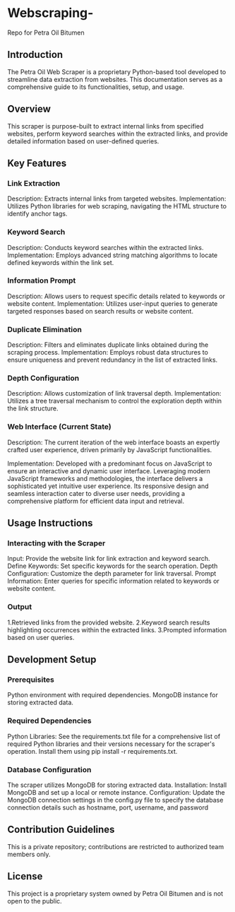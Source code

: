 # Webscraping-
Repo for Petra Oil Bitumen 

## Introduction
The Petra Oil Web Scraper is a proprietary Python-based tool developed to streamline data extraction from websites. This documentation serves as a comprehensive guide to its functionalities, setup, and usage.

## Overview
This scraper is purpose-built to extract internal links from specified websites, perform keyword searches within the extracted links, and provide detailed information based on user-defined queries.

## Key Features
### Link Extraction
Description: Extracts internal links from targeted websites.
Implementation: Utilizes Python libraries for web scraping, navigating the HTML structure to identify anchor tags.

### Keyword Search
Description: Conducts keyword searches within the extracted links.
Implementation: Employs advanced string matching algorithms to locate defined keywords within the link set.

### Information Prompt
Description: Allows users to request specific details related to keywords or website content.
Implementation: Utilizes user-input queries to generate targeted responses based on search results or website content.

### Duplicate Elimination
Description: Filters and eliminates duplicate links obtained during the scraping process.
Implementation: Employs robust data structures to ensure uniqueness and prevent redundancy in the list of extracted links.

### Depth Configuration
Description: Allows customization of link traversal depth.
Implementation: Utilizes a tree traversal mechanism to control the exploration depth within the link structure.

### Web Interface (Current State)
Description: The current iteration of the web interface boasts an expertly crafted user experience, driven primarily by JavaScript functionalities.

Implementation: Developed with a predominant focus on JavaScript to ensure an interactive and dynamic user interface. Leveraging modern JavaScript frameworks and methodologies, the interface delivers a sophisticated yet intuitive user experience. Its responsive design and seamless interaction cater to diverse user needs, providing a comprehensive platform for efficient data input and retrieval.
## Usage Instructions

### Interacting with the Scraper
Input: Provide the website link for link extraction and keyword search.
Define Keywords: Set specific keywords for the search operation.
Depth Configuration: Customize the depth parameter for link traversal.
Prompt Information: Enter queries for specific information related to keywords or website content.

### Output
1.Retrieved links from the provided website.
2.Keyword search results highlighting occurrences within the extracted links.
3.Prompted information based on user queries.

## Development Setup
### Prerequisites
Python environment with required dependencies.
MongoDB instance for storing extracted data.

### Required Dependencies
Python Libraries: See the requirements.txt file for a comprehensive list of required Python libraries and their versions necessary for the scraper's operation. Install them using pip install -r requirements.txt.

### Database Configuration
The scraper utilizes MongoDB for storing extracted data.
Installation: Install MongoDB and set up a local or remote instance.
Configuration: Update the MongoDB connection settings in the config.py file to specify the database connection details such as hostname, port, username, and password

## Contribution Guidelines
This is a private repository; contributions are restricted to authorized team members only.
## License
This project is a proprietary system owned by Petra Oil Bitumen and is not open to the public.

